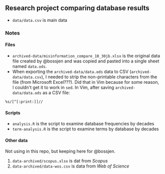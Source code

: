## Research project comparing database results

- ``data/data.csv`` is main data

### Notes

#### Files

- ``archived-data/misinformation_compare_10_30jb.xlsx`` is the original data
  file created by @bossjen and was copied and pasted into a single sheet named
  ``data.ods``. 
- When exporting the ``archived-data/data.ods`` data to CSV
  (``archived-data/data.csv``), I needed to strip the non-printable characters
  from the file (from Microsoft Excel???). Did that in Vim because for some
  reason, I couldn't get it to work in ``sed``. In Vim, after saving
  ``archived-data/data.ods`` as a CSV file:

```Vim
%s/[^[:print:]]//
```
#### Scripts

- ``analysis.R`` is the script to examine database frequencies by decades
- ``term-analysis.R`` is the script to examine terms by database by decades

#### Other data

Not using in this repo, but keeping here for @bossjen.

1. ``data-archived/scopus.xlsx`` is dat from *Scopus*
2. ``data-archived/data-wos.csv`` is data from *Web of Science*
